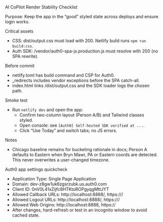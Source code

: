 AI CoPilot Render Stability Checklist

Purpose: Keep the app in the “good” styled state across deploys and ensure login works.

Critical assets
- CSS: dist/output.css must load with 200. Netlify build runs `npm run build:css`.
- Auth SDK: /vendor/auth0-spa-js.production.js must resolve with 200 (no SPA rewrite).

Before commit
- netlify.toml has build command and CSP for Auth0.
- _redirects includes vendor exceptions before the SPA catch-all.
- index.html links /dist/output.css and the SDK loader logs the chosen path.

Smoke test
- Run `netlify dev` and open the app:
  - Confirm two-column layout (Person A/B) and Tailwind classes styled.
  - Open console: see `[Auth0] Self-hosted SDK verified at ...`.
  - Click “Use Today” and switch tabs; no JS errors.

Notes
- Chicago baseline remains for bucketing rationale in docs; Person A defaults to Eastern when Bryn Mawr, PA or Eastern coords are detected. This never overwrites a user-changed timezone.

Auth0 app settings quickcheck
- Application Type: Single Page Application
- Domain: dev-z8gw1uk6zgsrzubk.us.auth0.com
- Client ID: 0nV0L41xZijfc8HTKtoROPgyqgMttJYT
- Allowed Callback URLs: http://localhost:8888/, https://<your-domain>/
- Allowed Logout URLs: http://localhost:8888/, https://<your-domain>/
- Allowed Web Origins: http://localhost:8888, https://<your-domain>
- After changes, hard-refresh or test in an incognito window to avoid cached state.